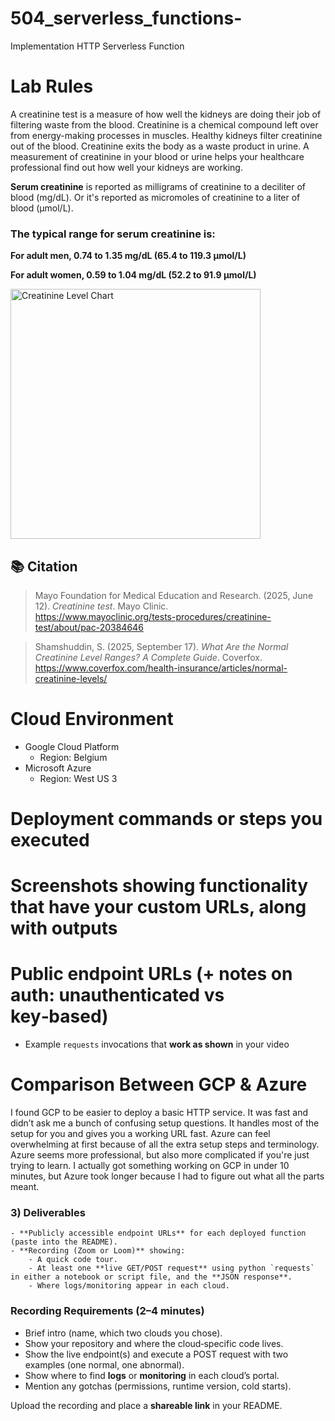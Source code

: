 # 504_serverless_functions-
Implementation HTTP Serverless Function

# Lab Rules
A creatinine test is a measure of how well the kidneys are doing their job of filtering waste from the blood.
Creatinine is a chemical compound left over from energy-making processes in muscles. Healthy kidneys filter creatinine out of the blood. Creatinine exits the body as a waste product in urine.
A measurement of creatinine in your blood or urine helps your healthcare professional find out how well your kidneys are working.

**Serum creatinine** is reported as milligrams of creatinine to a deciliter of blood (mg/dL). Or it's reported as micromoles of creatinine to a liter of blood (µmol/L). 

### The typical range for serum creatinine is:

**For adult men, 0.74 to 1.35 mg/dL (65.4 to 119.3 µmol/L)**

**For adult women, 0.59 to 1.04 mg/dL (52.2 to 91.9 µmol/L)**

<img src="https://cms-img.coverfox.com/Normal-Creatinine-Level-Ranges.jpeg" alt="Creatinine Level Chart" width="400"/>

## 📚 Citation

> Mayo Foundation for Medical Education and Research. (2025, June 12). *Creatinine test*. Mayo Clinic.  
> https://www.mayoclinic.org/tests-procedures/creatinine-test/about/pac-20384646

> Shamshuddin, S. (2025, September 17). *What Are the Normal Creatinine Level Ranges? A Complete Guide*. Coverfox.  
> https://www.coverfox.com/health-insurance/articles/normal-creatinine-levels/

# Cloud Environment
- Google Cloud Platform
  - Region: Belgium
- Microsoft Azure
  - Region: West US 3

# Deployment commands or steps you executed

# Screenshots showing functionality that have your custom URLs, along with outputs

# Public endpoint URLs (+ notes on auth: unauthenticated vs key‑based)

- Example `requests` invocations that **work as shown** in your video
  
# Comparison Between GCP & Azure 
I found GCP to be easier to deploy a basic HTTP service. It was fast and didn’t ask me a bunch of confusing setup questions. It handles most of the setup for you and gives you a working URL fast. Azure can feel overwhelming at first because of all the extra setup steps and terminology. Azure seems more professional, but also more complicated if you're just trying to learn. I actually got something working on GCP in under 10 minutes, but Azure took longer because I had to figure out what all the parts meant.
  
### 3) Deliverables  
    - **Publicly accessible endpoint URLs** for each deployed function (paste into the README).  
    - **Recording (Zoom or Loom)** showing:
        - A quick code tour.
        - At least one **live GET/POST request** using python `requests` in either a notebook or script file, and the **JSON response**.
        - Where logs/monitoring appear in each cloud.

### Recording Requirements (2–4 minutes)
- Brief intro (name, which two clouds you chose).
- Show your repository and where the cloud‑specific code lives.
- Show the live endpoint(s) and execute a POST request with two examples (one normal, one abnormal).
- Show where to find **logs** or **monitoring** in each cloud’s portal.
- Mention any gotchas (permissions, runtime version, cold starts).

Upload the recording and place a **shareable link** in your README.


